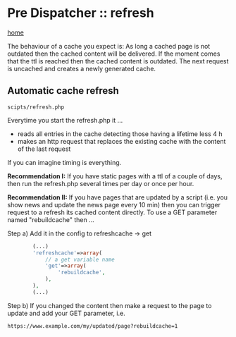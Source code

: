 
# Pre Dispatcher :: refresh #

[home](../readme.md)

The behaviour of a cache you expect is:
As long a cached page is not outdated then the cached content will be delivered.
If the moment comes that the ttl is reached then the cached content is outdated. The next request is uncached and creates a newly generated cache.

## Automatic cache refresh ##

`scipts/refresh.php`

Everytime you start the refresh.php it ...
* reads all entries in the cache detecting those having a lifetime less 4 h
* makes an http request that replaces the existing cache with the content of the last request

If you can imagine timing is everything.

**Recommendation I:**
If you have static pages with a ttl of a couple of days, then run the refresh.php several times per day or once per hour.

**Recommendation II:**
If you have pages that are updated by a script (i.e. you show news and update the news page every 10 min) then you can trigger request to a refresh its cached content directly.
To use a GET parameter named "rebuildcache" then ...

Step a)
Add it in the config to refreshcache -> get

``` php
		(...)
		'refreshcache'=>array(
			// a get variable name
			'get'=>array(
				'rebuildcache',
			),
		),
		(...)
```
Step b)
If you changed the content then make a request to the page to update and add your GET parameter, i.e.

    https://www.example.com/my/updated/page?rebuildcache=1

